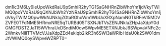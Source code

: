 dm1lc3M6Ly9leUpoWkdRaU9pSmhiR2hyTG1SaGNHRnZlbWhoYm1jdVkyTWlMQ0poYVdRaU9qQXNJbWh2YzNRaU9pSmhiR2hyTG1SaGNHRnZlbWhoYm1jdVkyTWlMQ0pwWkNJNklqZGtaRGhoWm1WbUxXRXpNamN0TkRFeVl5MDVZVFE0TFdNME5HRmxNRE5qTURBd05TSXNJbTVsZENJNkluZHpJaXdpY0dGMGFDSTZJaTl5WVhraUxDSndiM0owSWpvME5ETXNJbkJ6SWpvaVNFc2c2WmkvNlllTTVMcVJJaXdpZEd4eklqb2lkR3h6SWl3aWRIbHdaU0k2SW01dmJtVWlMQ0oySWpveWZRPT0=

